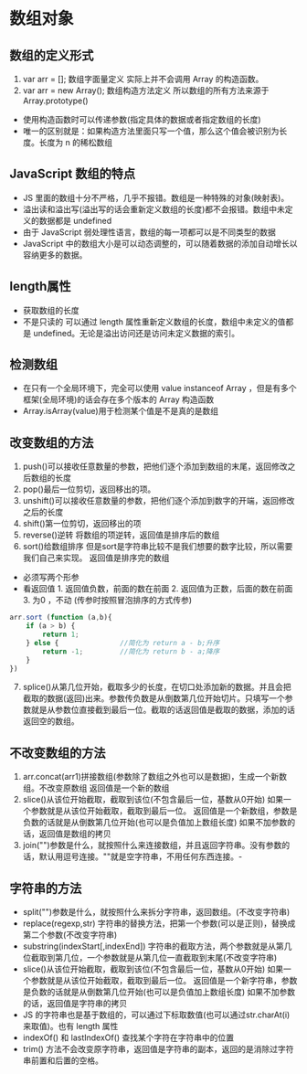 <!--
 * @Author: xujie 1607526161@qq.com
 * @Date: 2022-04-22 13:10:58
 * @LastEditors: x09898 coder_xujie@163.com
 * @FilePath: \HTML-CSS-Javascript-\JAVAScript+ES6\JavaScript\JavaScript对象，原型\各种类型对象\数组对象\数组对象.md
 * @Description:
-->
# 数组对象

## 数组的定义形式

1. var arr = []; 数组字面量定义 实际上并不会调用 Array 的构造函数。
2. var arr = new Array(); 数组构造方法定义  所以数组的所有方法来源于 Array.prototype()

* 使用构造函数时可以传递参数(指定具体的数据或者指定数组的长度)
* 唯一的区别就是：如果构造方法里面只写一个值，那么这个值会被识别为长度。长度为 n 的稀松数组

## JavaScript 数组的特点

* JS 里面的数组十分不严格，几乎不报错。数组是一种特殊的对象(映射表)。
* 溢出读和溢出写(溢出写的话会重新定义数组的长度)都不会报错。数组中未定义的数据都是 undefined
* 由于 JavaScript 弱处理性语言，数组的每一项都可以是不同类型的数据
* JavaScript 中的数组大小是可以动态调整的，可以随着数据的添加自动增长以容纳更多的数据。

## length属性

* 获取数组的长度
* 不是只读的 可以通过 length 属性重新定义数组的长度，数组中未定义的值都是 undefined。无论是溢出访问还是访问未定义数据的索引。

## 检测数组

* 在只有一个全局环境下，完全可以使用 value instanceof Array ，但是有多个框架(全局环境)的话会存在多个版本的 Array 构造函数
* Array.isArray(value)用于检测某个值是不是真的是数组

## 改变数组的方法

1. push()可以接收任意数量的参数，把他们逐个添加到数组的末尾，返回修改之后数组的长度
2. pop()最后一位剪切，返回移出的项。
3. unshift()可以接收任意数量的参数，把他们逐个添加到数字的开端，返回修改之后的长度
4. shift()第一位剪切，返回移出的项
5. reverse()逆转 将数组的项逆转，返回值是排序后的数组
6. sort()给数组排序 但是sort是字符串比较不是我们想要的数字比较，所以需要我们自己来实现。 返回值是排序完的数组

* 必须写两个形参
* 看返回值  1. 返回值负数，前面的数在前面 2. 返回值为正数，后面的数在前面 3. 为0 ，不动
(传参时按照冒泡排序的方式传参)

```js
arr.sort (function (a,b){
    if (a > b) {
        return 1;
    } else {               //简化为 return a - b;升序
        return -1;         //简化为 return b - a;降序
    }
})
```

7. splice()从第几位开始，截取多少的长度，在切口处添加新的数据。并且会把截取的数据(返回)出来。参数传负数是从倒数第几位开始切片。只填写一个参数就是从参数位直接截到最后一位。截取的话返回值是截取的数据，添加的话返回空的数组。

## 不改变数组的方法

1. arr.concat(arr1)拼接数组(参数除了数组之外也可以是数据)，生成一个新数组。不改变原数组    返回值是一个新的数组
2. slice()从该位开始截取，截取到该位(不包含最后一位，基数从0开始) 如果一个参数就是从该位开始截取，截取到最后一位。 返回值是一个新数组，参数是负数的话就是从倒数第几位开始(也可以是负值加上数组长度) 如果不加参数的话，返回值是数组的拷贝
3. join("")参数是什么，就按照什么来连接数组，并且返回字符串。没有参数的话，默认用逗号连接。""就是空字符串，不用任何东西连接。-

## 字符串的方法

* split("")参数是什么，就按照什么来拆分字符串，返回数组。(不改变字符串)
* replace(regexp,str) 字符串的替换方法，把第一个参数(可以是正则)，替换成第二个参数(不改变字符串)
* substring(indexStart[,indexEnd]) 字符串的截取方法，两个参数就是从第几位截取到第几位，一个参数就是从第几位一直截取到末尾(不改变字符串)
* slice()从该位开始截取，截取到该位(不包含最后一位，基数从0开始) 如果一个参数就是从该位开始截取，截取到最后一位。 返回值是一个新字符串，参数是负数的话就是从倒数第几位开始(也可以是负值加上数组长度) 如果不加参数的话，返回值是字符串的拷贝
* JS 的字符串也是基于数组的，可以通过下标取数值(也可以通过str.charAt(i)来取值)。也有 length 属性
* indexOf() 和 lastIndexOf() 查找某个字符在字符串中的位置
* trim() 方法不会改变原字符串，返回值是字符串的副本，返回的是消除过字符串前置和后置的空格。
